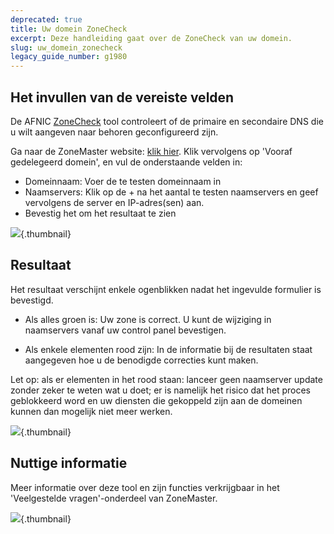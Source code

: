 ```yaml
---
deprecated: true
title: Uw domein ZoneCheck
excerpt: Deze handleiding gaat over de ZoneCheck van uw domein.
slug: uw_domein_zonecheck
legacy_guide_number: g1980
---
```



## Het invullen van de vereiste velden
De AFNIC [ZoneCheck](https://zonemaster.fr/) tool controleert of de primaire en secondaire DNS die u wilt aangeven naar behoren geconfigureerd zijn.  

Ga naar de ZoneMaster website: [klik hier](https://zonemaster.fr/). Klik vervolgens op 'Vooraf gedelegeerd domein', en vul de onderstaande velden in:


- Domeinnaam: Voer de te testen domeinnaam in
- Naamservers: Klik op de + na het aantal te testen naamservers en geef vervolgens de server en IP-adres(sen) aan. 
- Bevestig het om het resultaat te zien



![](images/img_3213.jpg){.thumbnail}


## Resultaat
Het resultaat verschijnt enkele ogenblikken nadat het ingevulde formulier is bevestigd. 


- Als alles groen is: Uw zone is correct. U kunt de wijziging in naamservers vanaf uw control panel bevestigen.

- Als enkele elementen rood zijn: In de informatie bij de resultaten staat aangegeven hoe u de benodigde correcties kunt maken. 

Let op: als er elementen in het rood staan: lanceer geen naamserver update zonder zeker te weten wat u doet; er is namelijk het risico dat het proces geblokkeerd word en uw diensten die gekoppeld zijn aan de domeinen kunnen dan mogelijk niet meer werken.

![](images/img_3211.jpg){.thumbnail}


## Nuttige informatie
Meer informatie over deze tool en zijn functies verkrijgbaar in het 'Veelgestelde vragen'-onderdeel van ZoneMaster.

![](images/img_3212.jpg){.thumbnail}

